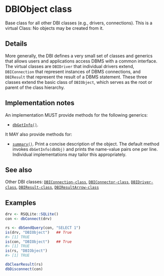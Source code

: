 # DBIObject class

Base class for all other DBI classes (e.g., drivers, connections). This
is a virtual Class: No objects may be created from it.

## Details

More generally, the DBI defines a very small set of classes and generics
that allows users and applications access DBMS with a common interface.
The virtual classes are `DBIDriver` that individual drivers extend,
`DBIConnection` that represent instances of DBMS connections, and
`DBIResult` that represent the result of a DBMS statement. These three
classes extend the basic class of `DBIObject`, which serves as the root
or parent of the class hierarchy.

## Implementation notes

An implementation MUST provide methods for the following generics:

- [`dbGetInfo()`](https://dbi.r-dbi.org/dev/reference/dbGetInfo.md).

It MAY also provide methods for:

- [`summary()`](https://rdrr.io/r/base/summary.html). Print a concise
  description of the object. The default method invokes
  `dbGetInfo(dbObj)` and prints the name-value pairs one per line.
  Individual implementations may tailor this appropriately.

## See also

Other DBI classes:
[`DBIConnection-class`](https://dbi.r-dbi.org/dev/reference/DBIConnection-class.md),
[`DBIConnector-class`](https://dbi.r-dbi.org/dev/reference/DBIConnector-class.md),
[`DBIDriver-class`](https://dbi.r-dbi.org/dev/reference/DBIDriver-class.md),
[`DBIResult-class`](https://dbi.r-dbi.org/dev/reference/DBIResult-class.md),
[`DBIResultArrow-class`](https://dbi.r-dbi.org/dev/reference/DBIResultArrow-class.md)

## Examples

``` r
drv <- RSQLite::SQLite()
con <- dbConnect(drv)

rs <- dbSendQuery(con, "SELECT 1")
is(drv, "DBIObject")   ## True
#> [1] TRUE
is(con, "DBIObject")   ## True
#> [1] TRUE
is(rs, "DBIObject")
#> [1] TRUE

dbClearResult(rs)
dbDisconnect(con)
```
